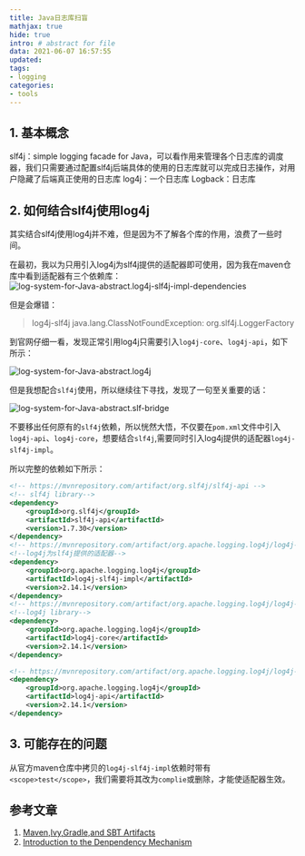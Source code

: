 ```yaml
---
title: Java日志库扫盲
mathjax: true
hide: true
intro: # abstract for file
data: 2021-06-07 16:57:55
updated:
tags: 
- logging
categories:
- tools
---
```


## 1. 基本概念

slf4j：simple logging facade for Java，可以看作用来管理各个日志库的调度器，我们只需要通过配置slf4j后端具体的使用的日志库就可以完成日志操作，对用户隐藏了后端真正使用的日志库
log4j：一个日志库
Logback：日志库

## 2. 如何结合slf4j使用log4j

其实结合slf4j使用log4j并不难，但是因为不了解各个库的作用，浪费了一些时间。

在最初，我以为只用引入log4j为slf4j提供的适配器即可使用，因为我在maven仓库中看到适配器有三个依赖库：
![log-system-for-Java-abstract.log4j-slf4j-impl-dependencies](https://eripe.oss-cn-shanghai.aliyuncs.com/img/log-system-for-Java-abstract.log4j-slf4j-impl-dependencies.png)

但是会爆错：
>log4j-slf4j java.lang.ClassNotFoundException: org.slf4j.LoggerFactory

到官网仔细一看，发现正常引用log4j只需要引入`log4j-core`、`log4j-api`，如下所示：

![log-system-for-Java-abstract.log4j](https://eripe.oss-cn-shanghai.aliyuncs.com/img/log-system-for-Java-abstract.log4j.png)

但是我想配合`slf4j`使用，所以继续往下寻找，发现了一句至关重要的话：

![log-system-for-Java-abstract.slf-bridge](https://eripe.oss-cn-shanghai.aliyuncs.com/img/log-system-for-Java-abstract.slf-bridge.png)

不要移出任何原有的`slf4j`依赖，所以恍然大悟，不仅要在`pom.xml`文件中引入`log4j-api`、`log4j-core`，想要结合`slf4j`,需要同时引入log4j提供的适配器`log4j-slf4j-impl`。

所以完整的依赖如下所示：

``` xml
<!-- https://mvnrepository.com/artifact/org.slf4j/slf4j-api -->
<!-- slf4j library-->
<dependency>
    <groupId>org.slf4j</groupId>
    <artifactId>slf4j-api</artifactId>
    <version>1.7.30</version>
</dependency>
<!-- https://mvnrepository.com/artifact/org.apache.logging.log4j/log4j-slf4j18-impl -->
<!--log4j为slf4j提供的适配器-->
<dependency>
    <groupId>org.apache.logging.log4j</groupId>
    <artifactId>log4j-slf4j-impl</artifactId>
    <version>2.14.1</version>
</dependency>
<!-- https://mvnrepository.com/artifact/org.apache.logging.log4j/log4j-core -->
<!--log4j library-->
<dependency>
    <groupId>org.apache.logging.log4j</groupId>
    <artifactId>log4j-core</artifactId>
    <version>2.14.1</version>
</dependency>

<!-- https://mvnrepository.com/artifact/org.apache.logging.log4j/log4j-api -->
<dependency>
    <groupId>org.apache.logging.log4j</groupId>
    <artifactId>log4j-api</artifactId>
    <version>2.14.1</version>
</dependency>
```

## 3. 可能存在的问题

从官方maven仓库中拷贝的`log4j-slf4j-impl`依赖时带有`<scope>test</scope>`，我们需要将其改为`complie`或删除，才能使适配器生效。

## 参考文章

1. [Maven,Ivy,Gradle,and SBT Artifacts](https://logging.apache.org/log4j/2.x/maven-artifacts.html)
2. [Introduction to the Denpendency Mechanism](https://maven.apache.org/guides/introduction/introduction-to-dependency-mechanism.html)